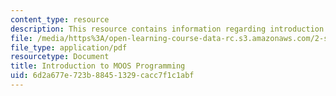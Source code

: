```yaml
---
content_type: resource
description: This resource contains information regarding introduction to MOOS programming.
file: /media/https%3A/open-learning-course-data-rc.s3.amazonaws.com/2-s998-marine-autonomy-sensing-and-communications-spring-2012/6d2a677e723b88451329cacc7f1c1abf_MIT2_S998S12_Lab04.pdf
file_type: application/pdf
resourcetype: Document
title: Introduction to MOOS Programming
uid: 6d2a677e-723b-8845-1329-cacc7f1c1abf
---
```

